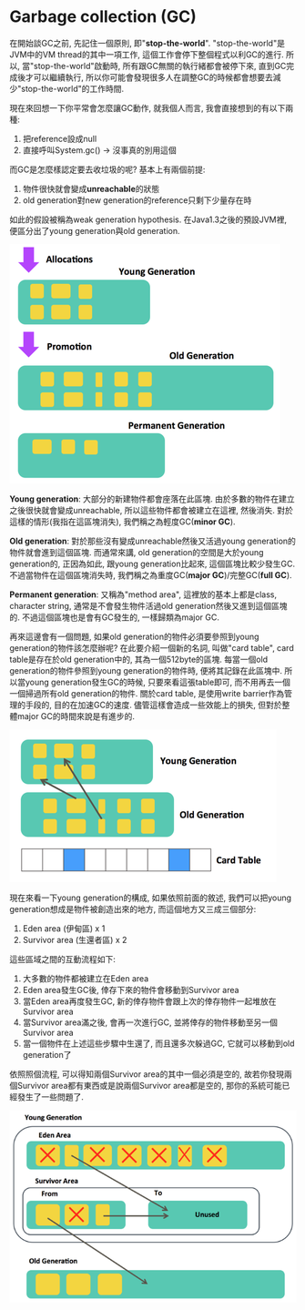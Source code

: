 # Garbage collection \(GC\)

在開始談GC之前, 先記住一個原則, 即"**stop-the-world**". "stop-the-world"是JVM中的VM thread的其中一項工作, 這個工作會停下整個程式以利GC的進行. 所以, 當"stop-the-world"啟動時, 所有跟GC無關的執行緒都會被停下來, 直到GC完成後才可以繼續執行, 所以你可能會發現很多人在調整GC的時候都會想要去減少"stop-the-world"的工作時間.

現在來回想一下你平常會怎麼讓GC動作, 就我個人而言, 我會直接想到的有以下兩種:

1. 把reference設成null
2. 直接呼叫System.gc\(\) -&gt; 沒事真的別用這個

而GC是怎麼樣認定要去收垃圾的呢? 基本上有兩個前提:

1. 物件很快就會變成**unreachable**的狀態
2. old generation對new generation的reference只剩下少量存在時

如此的假設被稱為weak generation hypothesis. 在Java1.3之後的預設JVM裡, 便區分出了young generation與old generation.

![](/assets/gc-area.png)

**Young generation**: 大部分的新建物件都會座落在此區塊. 由於多數的物件在建立之後很快就會變成unreachable, 所以這些物件都會被建立在這裡, 然後消失. 對於這樣的情形\(我指在這區塊消失\), 我們稱之為輕度GC\(**minor GC**\).

**Old generation**: 對於那些沒有變成unreachable然後又活過young generation的物件就會進到這個區塊. 而通常來講, old generation的空間是大於young generation的, 正因為如此, 跟young generation比起來, 這個區塊比較少發生GC. 不過當物件在這個區塊消失時, 我們稱之為重度GC\(**major GC**\)/完整GC\(**full GC**\).

**Permanent generation**: 又稱為"method area", 這裡放的基本上都是class, character string, 通常是不會發生物件活過old generation然後又進到這個區塊的. 不過這個區塊也是會有GC發生的, 一樣歸類為major GC.

再來這邊會有一個問題, 如果old generation的物件必須要參照到young generation的物件該怎麼辦呢? 在此要介紹一個新的名詞, 叫做"card table", card table是存在於old generation中的, 其為一個512byte的區塊. 每當一個old generation的物件參照到young generation的物件時, 便將其記錄在此區塊中. 所以當young generation發生GC的時候, 只要來看這張table即可, 而不用再去一個一個掃過所有old generation的物件. 關於card table, 是使用write barrier作為管理的手段的, 目的在加速GC的速度. 儘管這樣會造成一些效能上的損失, 但對於整體major GC的時間來說是有進步的.

![](/assets/gc-card-table.png)

現在來看一下young generation的構成, 如果依照前面的敘述, 我們可以把young generation想成是物件被創造出來的地方, 而這個地方又三成三個部分:

1. Eden area \(伊甸區\) x 1
2. Survivor area \(生還者區\) x 2

這些區域之間的互動流程如下:

1. 大多數的物件都被建立在Eden area
2. Eden area發生GC後, 倖存下來的物件會移動到Survivor area
3. 當Eden area再度發生GC, 新的倖存物件會跟上次的倖存物件一起堆放在Survivor area
4. 當Survivor area滿之後, 會再一次進行GC, 並將倖存的物件移動至另一個Survivor area
5. 當一個物件在上述這些步驟中生還了, 而且還多次躲過GC, 它就可以移動到old generation了

依照照個流程, 可以得知兩個Survivor area的其中一個必須是空的, 故若你發現兩個Survivor area都有東西或是說兩個Survivor area都是空的, 那你的系統可能已經發生了一些問題了.

![](/assets/young-generation.png)



